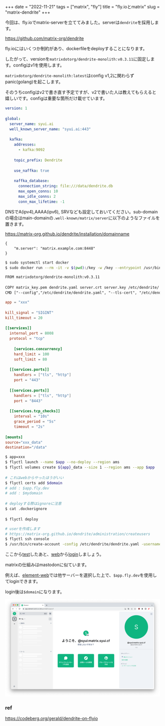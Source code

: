 +++
date = "2022-11-21"
tags = ["matrix", "fly"]
title = "fly.ioとmatrix"
slug = "matrix-dendrite"
+++

今回は、fly.ioでmatrix-serverを立ててみました。serverは`dendrite`を採用します。

https://github.com/matrix-org/dendrite

fly.ioにはいくつか制約があり、dockerfileをdeployすることになります。

したがって、versionを`matrixdotorg/dendrite-monolith:v0.3.11`に固定します。configはv1を使用します。

`matrixdotorg/dendrite-monolith:latest`はconfig v1,2に関わらずpanic(golang)を起こします。

そのうちconfigはv2で書き直す予定ですが、v2で書いた人は教えてもらえると嬉しいです。configは重要な箇所だけ載せています。

```yml:dendrite.yaml
version: 1

global:
  server_name: syui.ai
  well_known_server_name: "syui.ai:443"

  kafka:
    addresses:
      - kafka:9092

    topic_prefix: Dendrite
    
    use_naffka: true

    naffka_database:
      connection_string: file:///data/dendrite.db
      max_open_conns: 10
      max_idle_conns: 2
      conn_max_lifetime: -1
```

DNSでA(ipv4),AAAA(ipv6), SRVなども設定しておいてください。sub-domainの場合はmain-domainの`.well-known/matrix/server`に以下のようなファイルを置きます。

https://matrix-org.github.io/dendrite/installation/domainname

```
{
    "m.server": "matrix.example.com:8448"
}
```

```sh
$ sudo systemctl start docker
$ sudo docker run --rm -it -v $(pwd):/key -w /key --entrypoint /usr/bin/generate-keys matrixdotorg/dendrite-monolith:v0.3.11 --tls-cert server.crt --tls-key server.key --private-key matrix_key.pem
```

```sh:Dockerfile.txt
FROM matrixdotorg/dendrite-monolith:v0.3.11

COPY matrix_key.pem dendrite.yaml server.crt server.key /etc/dendrite/
CMD ["--config","/etc/dendrite/dendrite.yaml", "--tls-cert", "/etc/dendrite/server.crt", "--tls-key", "/etc/dendrite/server.key"]
```

```yml:fly.toml
app = "xxx"

kill_signal = "SIGINT"
kill_timeout = 20

[[services]]
  internal_port = 8008
  protocol = "tcp"

	[services.concurrency]
	hard_limit = 100
    soft_limit = 80

  [[services.ports]]
    handlers = ["tls", "http"]
    port = "443"

  [[services.ports]]
    handlers = ["tls", "http"]
    port = "8443"

  [[services.tcp_checks]]
    interval = "10s"
    grace_period = "5s"
    timeout = "2s"

[mounts]
source="xxx_data"
destination="/data"
```

```sh
$ app=xxx
$ flyctl launch --name $app --no-deploy --region ams
$ flyctl volumes create ${app}_data --size 1 --region ams --app $app

# これはwebからやったほうがいい 
$ flyctl certs add $domain
# add : $app.fly.dev
# add : $mydomain

# deployする際はignoreに注意
$ cat .dockerignore

$ flyctl deploy
```

```sh
# userを作成します
# https://matrix-org.github.io/dendrite/administration/createusers
$ flyctl ssh console
$ /usr/bin/create-account -config /etc/dendrite/dendrite.yaml -username USERNAME -password xxx
```

ここから[test](https://federationtester.matrix.org/)したあと、[web](https://matrix.org/)から[login](https://matrix.to/)しましょう。

matrixの仕組みはmastodonに似ています。

例えば、[element-web](https://app.element.io/#/login)では他サーバーを選択した上で、`$app.fly.dev`を使用してloginできます。

login後は`$domain`になります。

![](https://raw.githubusercontent.com/syui/img/master/other/matrix-server-origin.png)

### ref

https://codeberg.org/gerald/dendrite-on-flyio
